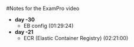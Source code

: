 #Notes for the ExamPro video

* **day -30**
  - EB config (01:29:24)
* **day -21**
  - ECR (Elastic Container Registry) (02:21:00)
